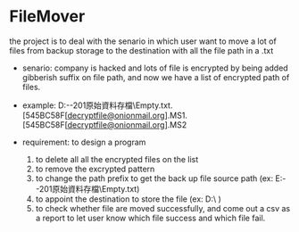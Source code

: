 # FileMover
the project is to deal with the senario in which user want to move a lot of files from backup storage to the destination with all the file path in a .txt 

* senario: company is hacked and lots of  file is encrypted by being added gibberish suffix on file path, and now we have a list of encrypted path of files.

* example: D:\--201原始資料存檔\Empty.txt.[545BC58F[decryptfile@onionmail.org].MS1.[545BC58F[decryptfile@onionmail.org].MS2

* requirement: to design a program 
  1. to delete all all the encrypted files on the list 
  2. to remove the excrypted pattern 
  3. to change the path prefix to get the back up file source path (ex: E:\--201原始資料存檔\Empty.txt)
  4. to appoint the destination to store the file (ex: D:\\ )
  5. to check whether file are moved successfully, and  come out a csv as a report to let user know  which file success and which file fail. 
